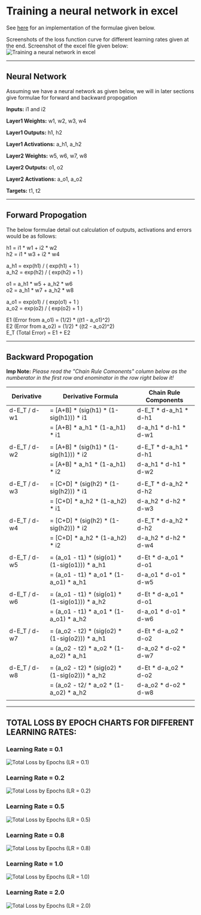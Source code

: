 

# Training a neural network in excel

See [here](https://docs.google.com/spreadsheets/d/1TFFpHnyvWdSU_Ql9Et7SKmbfh2FQzmf4aM_nZvxrEHc/edit?usp=sharing) for an implementation of the formulae given below.

Screenshots of the loss function curve for different learning rates given at the end.
Screenshot of the excel file given below:
![Training a neural network in excel](https://github.com/sairamsubramaniam/tsai_nlp/blob/master/end_course_v2/2_backprop/images/training_nn_in_excel.png)

---

## Neural Network  
Assuming we have a neural network as given below, we will in later sections give formulae for forward and backward propogation  
  
**Inputs:** i1 and i2  
  
**Layer1 Weights:** w1, w2, w3, w4  
  
**Layer1 Outputs:** h1, h2  
  
**Layer1 Activations:** a\_h1, a\_h2  
  
**Layer2 Weights:** w5, w6, w7, w8  
  
**Layer2 Outputs:** o1, o2  
  
**Layer2 Activations:** a\_o1, a\_o2  
  
**Targets:** t1, t2  

---


## Forward Propogation

The below formulae detail out calculation of outputs, activations and errors would be as follows:

h1 = i1 * w1  +  i2 * w2  
h2 = i1 * w3  +  i2 * w4  
  
a\_h1 = exp(h1)  /  ( exp(h1) + 1 )  
a\_h2 = exp(h2)  /  ( exp(h2) + 1 )  
  
o1 = a\_h1 \* w5  +  a\_h2 \* w6  
o2 = a\_h1 \* w7  +  a\_h2 \* w8  
  
a\_o1 = exp(o1)  /  ( exp(o1) + 1 )  
a\_o2 = exp(o2)  /  ( exp(o2) + 1 )  
  
  
E1 (Error from a\_o1)  =  (1/2) \* ((t1 - a\_o1)^2)  
E2 (Error from a\_o2)  =  (1/2) \* ((t2 - a\_o2)^2)  
E\_T (Total Error)      =  E1 + E2  

---


## Backward Propogation

**Imp Note:** _Please read the "Chain Rule Comonents" column below as the numberator in the first row and enominator in the row right below it!_


| Derivative    | Derivative Formula                                 | Chain Rule Components           |
| --------------|----------------------------------------------------|---------------------------------|
| d-E\_T / d-w1 | = [A+B] * (sig(h1) * (1-sig(h1))) * i1             | d-E\_T   \*  d-a\_h1  \*  d-h1  |
|               | = [A+B] * a\_h1 * (1-a\_h1) * i1                   | d-a\_h1  \*  d-h1     \*  d-w1  |
|               |                                                    |                                 |
| d-E\_T / d-w2 | = [A+B] * (sig(h1) * (1-sig(h1))) * i2             | d-E\_T   \*  d-a\_h1  \*  d-h1  |
|               | = [A+B] * a\_h1 * (1-a\_h1) * i2                   | d-a\_h1  \*  d-h1     \*  d-w2  |
|               |                                                    |                                 |
| d-E\_T / d-w3 | = [C+D] * (sig(h2) * (1-sig(h2))) * i1             | d-E\_T   \*  d-a\_h2  \*  d-h2  |
|               | = [C+D] * a\_h2 * (1-a\_h2) * i1                   | d-a\_h2  \*  d-h2     \*  d-w3  |
|               |                                                    |                                 |
| d-E\_T / d-w4 | = [C+D] * (sig(h2) * (1-sig(h2))) * i2             | d-E\_T   \*  d-a\_h2  \*  d-h2  |
|               | = [C+D] * a\_h2 * (1-a\_h2) * i2                   | d-a\_h2  \*  d-h2     \*  d-w4  |
|               |                                                    |                                 |
| d-E\_T / d-w5 | = (a\_o1 - t1) * (sig(o1) * (1-sig(o1))) * a\_h1   | d-Et     \*  d-a\_o1  \*  d-o1  |
|               | = (a\_o1 - t1) * a\_o1 * (1-a\_o1) * a\_h1         | d-a\_o1  \*  d-o1     \*  d-w5  |
|               |                                                    |                                 |
| d-E\_T / d-w6 | = (a\_o1 - t1) * (sig(o1) * (1-sig(o1))) * a\_h2   | d-Et     \*  d-a\_o1  \*  d-o1  |
|               | = (a\_o1 - t1) * a\_o1 * (1-a\_o1) * a\_h2         | d-a\_o1  \*  d-o1     \*  d-w6  |
|               |                                                    |                                 |
| d-E\_T / d-w7 | = (a\_o2 - t2) * (sig(o2) * (1-sig(o2))) * a\_h1   | d-Et     \*  d-a\_o2  \*  d-o2  |
|               | = (a\_o2 - t2) * a\_o2 * (1-a\_o2) * a\_h1         | d-a\_o2  \*  d-o2     \*  d-w7  |
|               |                                                    |                                 |
| d-E\_T / d-w8 | = (a\_o2 - t2) * (sig(o2) * (1-sig(o2))) * a\_h2   | d-Et     \*  d-a\_o2  \*  d-o2  |
|               | = (a\_o2 - t2/ * a\_o2 * (1-a\_o2) * a\_h2         | d-a\_o2  \*  d-o2     \*  d-w8  |
|               |                                                    |                                 |


---

## TOTAL LOSS BY EPOCH CHARTS FOR DIFFERENT LEARNING RATES:

### Learning Rate = 0.1
![Total Loss by Epochs (LR = 0.1)](https://github.com/sairamsubramaniam/tsai_nlp/blob/master/end_course_v2/2_backprop/images/Total%20Loss%20by%20Epochs%20%28LR%20%3D%200.1%29.png)

### Learning Rate = 0.2
![Total Loss by Epochs (LR = 0.2)](https://github.com/sairamsubramaniam/tsai_nlp/blob/master/end_course_v2/2_backprop/images/Total%20Loss%20by%20Epochs%20%28LR%20%3D%200.2%29.png)

### Learning Rate = 0.5
![Total Loss by Epochs (LR = 0.5)](https://github.com/sairamsubramaniam/tsai_nlp/blob/master/end_course_v2/2_backprop/images/Total%20Loss%20by%20Epochs%20%28LR%20%3D%200.5%29.png)

### Learning Rate = 0.8
![Total Loss by Epochs (LR = 0.8)](https://github.com/sairamsubramaniam/tsai_nlp/blob/master/end_course_v2/2_backprop/images/Total%20Loss%20by%20Epochs%20%28LR%20%3D%200.8%29.png)

### Learning Rate = 1.0
![Total Loss by Epochs (LR = 1.0)](https://github.com/sairamsubramaniam/tsai_nlp/blob/master/end_course_v2/2_backprop/images/Total%20Loss%20by%20Epochs%20%28LR%20%3D%201.0%29.png)

### Learning Rate = 2.0
![Total Loss by Epochs (LR = 2.0)](https://github.com/sairamsubramaniam/tsai_nlp/blob/master/end_course_v2/2_backprop/images/Total%20Loss%20by%20Epochs%20%28LR%20%3D%202.0%29.png)


